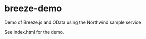 breeze-demo
===========

Demo of Breeze.js and OData using the Northwind sample service

See index.html for the demo.
